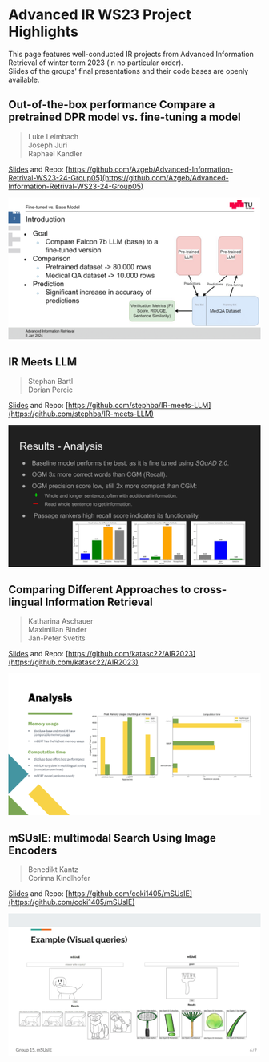 # Advanced IR WS23 Project Highlights

This page features well-conducted IR projects from Advanced Information Retrieval of winter term 2023 (in no particular order).  
Slides of the groups' final presentations and their code bases are openly available.  

## Out-of-the-box performance Compare a pretrained DPR model vs. fine-tuning a model
> Luke Leimbach  
> Joseph Juri  
> Raphael Kandler  

[Slides](files/group05.pdf) and Repo: [https://github.com/Azgeb/Advanced-Information-Retrival-WS23-24-Group05](https://github.com/Azgeb/Advanced-Information-Retrival-WS23-24-Group05)

![Teaser05](files/group05-2.png)

## IR Meets LLM
> Stephan Bartl  
> Dorian Percic  

[Slides](files/group04.pdf) and Repo: [https://github.com/stephba/IR-meets-LLM](https://github.com/stephba/IR-meets-LLM)

![Teaser04](files/group04-10.png)

## Comparing Different Approaches to cross-lingual Information Retrieval
> Katharina Aschauer  
> Maximilian Binder  
> Jan-Peter Svetits  

[Slides](files/group02.pdf) and Repo: [https://github.com/katasc22/AIR2023](https://github.com/katasc22/AIR2023)

![Teaser02](files/group02-6.png)

## mSUsIE: multimodal Search Using Image Encoders
> Benedikt Kantz  
> Corinna Kindlhofer  

[Slides](files/group15.pdf) and Repo: [https://github.com/coki1405/mSUsIE](https://github.com/coki1405/mSUsIE)

![Teaser15](files/group15-6.png)
